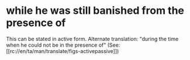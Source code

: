 # while he was still banished from the presence of

This can be stated in active form. Alternate translation: "during the time when he could not be in the presence of" (See: [[rc://en/ta/man/translate/figs-activepassive]])

